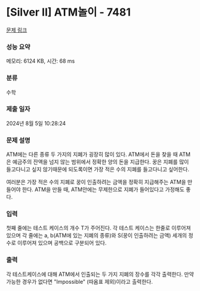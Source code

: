 # [Silver II] ATM놀이 - 7481 

[문제 링크](https://www.acmicpc.net/problem/7481) 

### 성능 요약

메모리: 6124 KB, 시간: 68 ms

### 분류

수학

### 제출 일자

2024년 8월 5일 10:28:24

### 문제 설명

<p>ATM에는 다른 종류 두 가지의 지폐가 굉장히 많이 있다. ATM에서 돈을 찾을 때 ATM은 예금주의 잔액을 넘지 않는 범위에서 정확한 양의 돈을 지급한다. 꿍은 지폐를 많이 들고다니고 싶지 않기때문에 되도록이면 가장 적은 수의 지폐를 들고다니고 싶어한다.</p>

<p>여러분은 가장 적은 수의 지폐로 꿍이 인출하려는 금액을 정확히 지급해주는 ATM을 만들어야 한다. ATM을 만들 때, ATM안에는 무제한으로 지폐가 들어있다고 가정해도 좋다.</p>

### 입력 

 <p>첫째 줄에는 테스트 케이스의 개수 T가 주어진다. 각 테스트 케이스는 한줄로 이루어져 있으며 각 줄에는 a, b(ATM에 있는 지폐의 종류)와 S(꿍이 인출하려는 금액) 세개의 정수로 이루어져 있으며 공백으로 구분되어 있다.</p>

### 출력 

 <p>각 테스트케이스에 대해 ATM에서 인출되는 두 가지 지폐의 장수를 각각 출력한다. 만약 가능한 경우가 없다면 "Impossible" (따옴표 제외)이라고 출력한다.</p>

